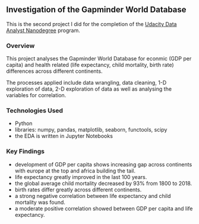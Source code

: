 
## Investigation of the Gapminder World Database

This is the second project I did for the completion of the [Udacity Data Analyst Nanodegree](https://eu.udacity.com/course/data-analyst-nanodegree--nd002) program.

### Overview

This project analyses the Gapminder World Database for econmic (GDP per capita) and health related (life expectancy, child mortality, birth rate) differences across different continents. 

The processes applied include data wrangling, data cleaning, 1-D exploration of data, 2-D exploration of data as well as analysing the variables for correlation. 

### Technologies Used

- Python
- libraries: numpy, pandas, matplotlib, seaborn, functools, scipy
- the EDA is written in Jupyter Notebooks

### Key Findings

- development of GDP per capita shows increasing gap across continents with europe at the top and africa building the tail.
- life expectancy greatly improved in the last 100 years.
- the global average child mortality decreased by 93% from 1800 to 2018.
- birth rates differ greatly across different continents.
- a strong negative correlation between life expectancy and child mortality was found.
- a moderate positive correlation showed between GDP per capita and life expectancy.
